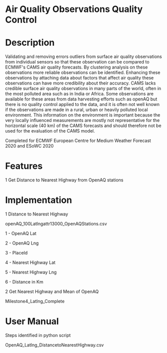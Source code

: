# Air Quality Observations Quality Control

# Description
Validating and removing errors outliers from surface air quality observations from individual sensors so that these observation can be compared to ECMWF's CAMS air quality forecasts. By clustering analysis on these observations more reliable observations can be identified. Enhancing these observations by attaching data about factors that affect air quality these observations can have more credibility about their accuracy. CAMS lacks credible surface air quality observations in many parts of the world, often in the most polluted area such as in India or Africa. Some observations are available for these areas from data harvesting efforts such as openAQ but there is no quality control applied to the data, and it is often not well known if the observations are made in a rural, urban or heavily polluted local environment. This information on the environment is important because the very locally influenced measurements are mostly not representative for the horizontal scale (40 km) of the CAMS forecasts and should therefore not be used for the evaluation of the CAMS model.

Completed for ECMWF European Centre for Medium Weather Forecast 2020 and ESoWC 2020

# Features

1 Get Distance to Nearest Highway from OpenAQ stations

# Implementation

1 Distance to Nearest Highway

openAQ_100Latlngattr13000_OpenAQStations.csv

1 - OpenAQ Lat

2 - OpenAQ Lng

3 - PlaceId

4 - Nearest Highway Lat

5 - Nearest Highway Lng

6 - Distance in Km 

2 Get Nearest Highway and Mean of OpenAQ

Milestone4_Latlng_Complete 


# User Manual

Steps identified in python script 

OpenAQ_Latlng_DistancetoNearestHighway.csv
